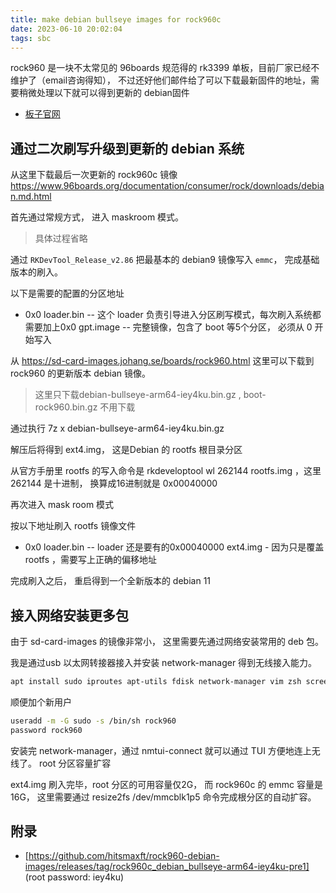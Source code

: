 ```yaml
---
title: make debian bullseye images for rock960c
date: 2023-06-10 20:02:04
tags: sbc
---
```


rock960 是一块不太常见的 96boards 规范得的 rk3399 单板，目前厂家已经不维护了（email咨询得知）， 不过还好他们邮件给了可以下载最新固件的地址，需要稍微处理以下就可以得到更新的 debian固件

* [板子官网](http://www.96boards.org/product/rock960/)

## 通过二次刷写升级到更新的 debian 系统

从这里下载最后一次更新的 rock960c 镜像 https://www.96boards.org/documentation/consumer/rock/downloads/debian.md.html

首先通过常规方式， 进入 maskroom 模式。

> 具体过程省略

通过 `RKDevTool_Release_v2.86` 把最基本的 debian9 镜像写入 `emmc`， 完成基础版本的刷入。

以下是需要的配置的分区地址

* 0x0 loader.bin -- 这个 loader 负责引导进入分区刷写模式，每次刷入系统都需要加上0x0 gpt.image -- 完整镜像，包含了 boot 等5个分区， 必须从 0 开始写入

从 https://sd-card-images.johang.se/boards/rock960.html 这里可以下载到 rock960 的更新版本 debian 镜像。

> 这里只下载debian-bullseye-arm64-iey4ku.bin.gz , boot-rock960.bin.gz 不用下载

通过执行 7z x debian-bullseye-arm64-iey4ku.bin.gz

解压后将得到 ext4.img， 这是Debian 的 rootfs 根目录分区

从官方手册里 rootfs 的写入命令是 rkdeveloptool wl 262144 rootfs.img ，这里 262144 是十进制， 换算成16进制就是 0x00040000

再次进入 mask room 模式

按以下地址刷入 rootfs 镜像文件

* 0x0 loader.bin -- loader 还是要有的0x00040000 ext4.img - 因为只是覆盖 rootfs ，需要写上正确的偏移地址

完成刷入之后， 重启得到一个全新版本的 debian 11

## 接入网络安装更多包

由于 sd-card-images 的镜像非常小， 这里需要先通过网络安装常用的 deb 包。

我是通过usb 以太网转接器接入并安装 network-manager 得到无线接入能力。

```bash
apt install sudo iproutes apt-utils fdisk network-manager vim zsh screen
```

顺便加个新用户


```bash
useradd -m -G sudo -s /bin/sh rock960 
password rock960
```

安装完 network-manager，通过 nmtui-connect 就可以通过 TUI 方便地连上无线了。 root 分区容量扩容

ext4.img 刷入完毕，root 分区的可用容量仅2G， 而 rock960c 的 emmc 容量是 16G， 这里需要通过 resize2fs /dev/mmcblk1p5 命令完成根分区的自动扩容。 



## 附录

* [https://github.com/hitsmaxft/rock960-debian-images/releases/tag/rock960c_debian_bullseye-arm64-iey4ku-pre1] (root password: iey4ku)
